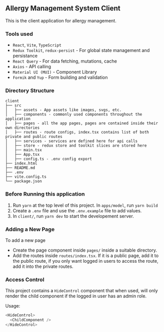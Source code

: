## Allergy Management System Client

This is the client application for allergy management.

### Tools used

- `React`, `Vite`, `TypeScript`
- `Redux Toolkit`, `redux-persist` - For global state management and persistance
- `React Query` - For data fetching, mutations, cache
- `Axios` - API calling
- `Material UI (MUI)` - Component Library
- `Formik` and `Yup` - Form building and validation

### Directory Structure

```
client
├── src
│   ├── assets - App assets like images, svgs, etc.
│   ├── components - commonly used components throughout the application
│   ├── pages - all the app pages, pages are contained inside their own directories
│   ├── routes - route configs, index.tsx contains list of both private and public routes
│   ├── services - services are defined here for api calls
│   ├── store - redux store and toolkit slices are stored here
│   ├── main.tsx
│   ├── App.tsx
│   ├── config.ts - .env config export
├── index.html
├── README.md
├── .env
├── vite.config.ts
└── package.json
```

### Before Running this application

1. Run `yarn` at the top level of this project. In `apps/model`, run `yarn build`
2. Create a `.env` file and use the `.env.example` file to add values.
3. In `client/`, run `yarn dev` to start the developement server.

### Adding a New Page

To add a new page

- Create the page component inside `pages/` inside a suitable directory.
- Add the routes inside `routes/index.tsx`. If it is a public page, add it to the public route, if you only want logged in users to access the route, add it into the private routes.

### Access Control

This project contains a `HideControl` component that when used, will only render the child component if the logged in user has an admin role.

Usage:

```javascript
<HideControl>
  <ChildComponent />
</HideControl>
```
